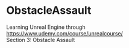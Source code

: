# ObstacleAssault
 
Learning Unreal Engine through https://www.udemy.com/course/unrealcourse/  
Section 3: Obstacle Assault
